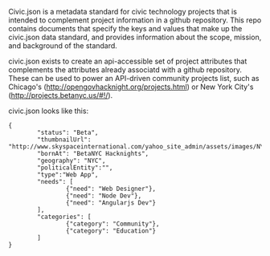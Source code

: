 Civic.json is a metadata standard for civic technology projects that is intended to complement project information in a github repository.  This repo contains documents that specify the keys and values that make up the civic.json data standard, and provides information about the scope, mission, and background of the standard.

civic.json exists to create an api-accessible set of project attributes that complements the attributes already associatd with a github repository.  These can be used to power an API-driven community projects list, such as Chicago's (http://opengovhacknight.org/projects.html) or New York City's (http://projects.betanyc.us/#!/).  

civic.json looks like this:

	{
	        "status": "Beta",
	        "thumbnailUrl": "http://www.skyspaceinternational.com/yahoo_site_admin/assets/images/NYC_Skyline_Thumb.97220225.jpg",
	        "bornAt": "BetaNYC Hacknights",
	        "geography": "NYC",
	        "politicalEntity":"",
	        "type":"Web App",
	        "needs": [
	                {"need": "Web Designer"},
	                {"need": "Node Dev"},
	                {"need": "Angularjs Dev"}
	        ],
	        "categories": [
	                {"category": "Community"},
	                {"category": "Education"}
	        ]
	}
